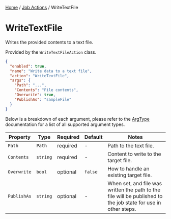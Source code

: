 [Home](/README.md) / [Job Actions](/docs/job-actions/README.md) / WriteTextFile

# WriteTextFile
Writes the provided contents to a text file.

Provided by the `WriteTextFileAction` class.

```json
{
  "enabled": true,
  "name": "Write data to a text file",
  "action": "WriteTextFile",
  "args": {
    "Path": "...",
    "Contents": "File contents",
    "Overwrite": true,
    "PublishAs": "sampleFile"
  }
}
```

Below is a breakdown of each argument, please refer to the [ArgType](/docs/enums/ArgType.md) documentation for a list of all supported argument types.

| Property | Type | Required | Default | Notes |
| --- | --- | --- | --- | --- |
| `Path` | `Path` | required | - | Path to the text file. |
| `Contents` | `string` | required | - | Content to write to the target file. |
| `Overwrite` | `bool` | optional | `false` | How to handle an existing target file. |
| `PublishAs` | `string` | optional | - | When set, and file was written the path to the file will be published to the job state for use in other steps. |
